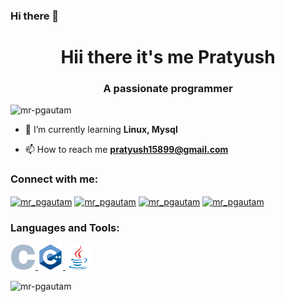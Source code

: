 ### Hi there 👋
<h1 align="center">Hii there it's me Pratyush</h1>
<h3 align="center">A passionate programmer</h3>

<p align="left"> <img src="https://komarev.com/ghpvc/?username=mr-pgautam&label=Profile%20views&color=0e75b6&style=flat" alt="mr-pgautam" /> </p>

- 🌱 I’m currently learning **Linux, Mysql**

- 📫 How to reach me **pratyush15899@gmail.com**

<h3 align="left">Connect with me:</h3>
<p align="left">
<a href="https://twitter.com/mr_pgautam" target="blank"><img align="center" src="https://cdn.jsdelivr.net/npm/simple-icons@3.0.1/icons/twitter.svg" alt="mr_pgautam" height="30" width="40" /></a>
<a href="https://linkedin.com/in/mr_pgautam" target="blank"><img align="center" src="https://cdn.jsdelivr.net/npm/simple-icons@3.0.1/icons/linkedin.svg" alt="mr_pgautam" height="30" width="40" /></a>
<a href="https://instagram.com/mr_pgautam" target="blank"><img align="center" src="https://cdn.jsdelivr.net/npm/simple-icons@3.0.1/icons/instagram.svg" alt="mr_pgautam" height="30" width="40" /></a>
<a href="https://www.hackerrank.com/mr_pgautam" target="blank"><img align="center" src="https://cdn.jsdelivr.net/npm/simple-icons@3.0.1/icons/hackerrank.svg" alt="mr_pgautam" height="30" width="40" /></a>
</p>

<h3 align="left">Languages and Tools:</h3>
<p align="left"> <a href="https://www.cprogramming.com/" target="_blank"> <img src="https://raw.githubusercontent.com/devicons/devicon/master/icons/c/c-original.svg" alt="c" width="40" height="40"/> </a> <a href="https://www.w3schools.com/cpp/" target="_blank"> <img src="https://raw.githubusercontent.com/devicons/devicon/master/icons/cplusplus/cplusplus-original.svg" alt="cplusplus" width="40" height="40"/> </a> <a href="https://www.java.com" target="_blank"> <img src="https://raw.githubusercontent.com/devicons/devicon/master/icons/java/java-original.svg" alt="java" width="40" height="40"/> </a> </p>

<p><img align="center" src="https://github-readme-stats.vercel.app/api/top-langs?username=mr-pgautam&show_icons=true&locale=en&layout=compact" alt="mr-pgautam" /></p>
